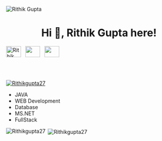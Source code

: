 <p align="left"> <img src="https://komarev.com/ghpvc/?username=Rithikgupta27&label=Profile%20views&color=0e75b6&style=flat" alt="Rithik Gupta" /> </p>
<h1 align="center">Hi 👋, Rithik Gupta here!</h1>


   
<a href="https://www.linkedin.com/in/rithik-gupta" target="_blank"><img align="center" src="https://raw.githubusercontent.com/rahuldkjain/github-profile-readme-generator/master/src/images/icons/Social/linked-in-alt.svg" alt="Rithik Gupta" height="30" width="40" /></a>
&nbsp;
<a href="https://twitter.com/its_rg_twits" target="_blank"><img align="center" src="https://raw.githubusercontent.com/rahuldkjain/github-profile-readme-generator/master/src/images/icons/Social/twitter.svg" alt="" height="30" width="40" /></a>
&nbsp;
<a href="https://www.instagram.com/" target="_blank"><img align="center" src="https://raw.githubusercontent.com/rahuldkjain/github-profile-readme-generator/master/src/images/icons/Social/instagram.svg" alt="" height="30" width="40" /></a>
&nbsp;


</br>
</br>
<p align="left"> <a href="https://github.com/ryo-ma/github-profile-trophy"><img src="https://github-profile-trophy.vercel.app/?username=Rithikgupta27" alt="Rithikgupta27" /></a> </p>

- JAVA
- WEB Development
- Database
- MS.NET
- FullStack


<p><img align="left" src="https://github-readme-stats.vercel.app/api/top-langs?username=Rithikgupta27&show_icons=true&locale=en&layout=compact" alt="Rithikgupta27" /></p>


<p>&nbsp;<img align="center" src="https://github-readme-stats.vercel.app/api?username=Rithikgupta27&show_icons=true&locale=en" alt="Rithikgupta27" /></p>
